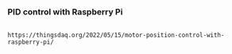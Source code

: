 ### PID control with Raspberry Pi


```

https://thingsdaq.org/2022/05/15/motor-position-control-with-raspberry-pi/


```
